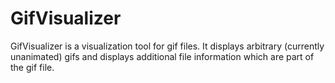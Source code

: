 # GifVisualizer

GifVisualizer is a visualization tool for gif files. It displays arbitrary (currently unanimated) gifs and displays additional file information which are part of the gif file.

